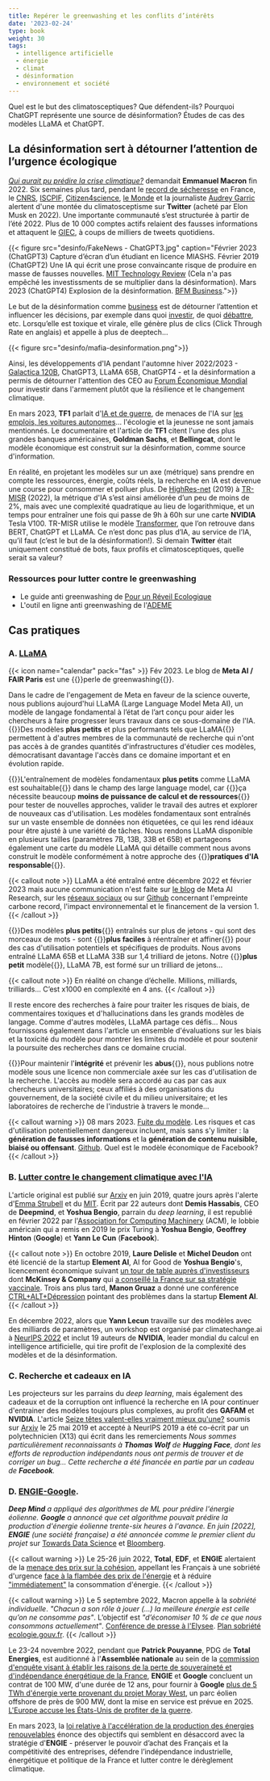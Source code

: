 ```yaml
---
title: Repérer le greenwashing et les conflits d’intérêts
date: '2023-02-24'
type: book
weight: 30
tags:
  - intelligence artificielle
  - énergie
  - climat
  - désinformation
  - environnement et société
---
```


Quel est le but des climatosceptiques? Que défendent-ils? Pourquoi ChatGPT représente une source de désinformation? Études de cas des modèles LLaMA et ChatGPT.

<!--more-->

## La désinformation sert à détourner l’attention de l’urgence écologique

<i>[Qui aurait pu prédire la crise climatique?](https://www.youtube.com/watch?v=SsqYCvJvxQY&ab_channel=INAPolitique)</i> demandait <b>Emmanuel Macron</b> fin 2022.
Six semaines plus tard, pendant le [record de sécheresse](https://meteofrance.com/actualites-et-dossiers/actualites/climat/secheresse-32-jours-sans-pluie-en-france-record-battu) en France, le [CNRS](https://lejournal.cnrs.fr/articles/climatosceptiques-sur-twitter-enquete-sur-les-mercenaires-de-lintox), [ISCPIF](https://iscpif.fr/climatoscope/?p=72), [Citizen4science](https://citizen4science.org/climatoscope-du-cnrs-les-nouveaux-fronts-du-denialisme-et-du-climato-scepticisme/), [le Monde](https://www.lemonde.fr/planete/article/2023/02/13/la-france-fait-face-a-un-fort-regain-de-climatoscepticisme-sur-twitter_6161691_3244.html) et la journaliste [Audrey Garric](https://twitter.com/audreygarric/status/1625416947729944579?cxt=HHwWhsC-1cSG0o4tAAAA) alertent d'une montée du climatosceptisme sur <b>Twitter</b> (acheté par Elon Musk en 2022). Une importante communauté s’est structurée à partir de l’été 2022. Plus de 10 000 comptes actifs relaient des fausses informations et attaquent le [GIEC](https://www.ecologie.gouv.fr/publication-du-6e-rapport-synthese-du-giec), à coups de milliers de tweets quotidiens.

{{< figure src="desinfo/FakeNews - ChatGPT3.jpg" caption="Février 2023 (ChatGPT3) Capture d’écran d’un étudiant en licence MIASHS. Février 2019 (ChatGPT2) Une IA qui écrit une prose convaincante risque de produire en masse de fausses nouvelles. [MIT Technology Review](https://www.technologyreview.com/2019/02/14/137426/an-ai-tool-auto-generates-fake-news-bogus-tweets-and-plenty-of-gibberish/) (Cela n'a pas empêché les investissments de se multiplier dans la désinformation). Mars 2023 (ChatGPT4) Explosion de la désinformation. [BFM Business](https://www.bfmtv.com/tech/intelligence-artificielle/le-patron-de-l-entreprise-a-l-origine-de-chat-gpt-a-un-peu-peur-de-chat-gpt_AV-202303210270.html).">}}

Le but de la désinformation comme [business](https://www.bfmtv.com/tech/intelligence-artificielle/le-patron-de-l-entreprise-a-l-origine-de-chat-gpt-a-un-peu-peur-de-chat-gpt_AV-202303210270.html) est de détourner l’attention et influencer les décisions, par exemple dans quoi [investir](https://www.bpifrance.fr/nos-actualites/rencontres-economiques-daix-en-provence-un-regard-sur-le-monde-demain), de quoi [débattre](https://www.bfmtv.com/tech/intelligence-artificielle/pour-la-premiere-fois-l-assemblee-nationale-va-debattre-d-un-amendement-redige-par-chat-gpt_AV-202303210310.html), etc. Lorsqu’elle est toxique et virale, elle génère plus de clics (Click Through Rate en anglais) et appelle à plus de deeptech...

{{< figure src="desinfo/mafia-desinformation.png">}}

Ainsi, les développements d'IA pendant l'automne hiver 2022/2023 - [Galactica 120B](https://huggingface.co/facebook/galactica-120b), ChatGPT3, LLaMA 65B, ChatGPT4 - et la désinformation a permis de détourner l'attention des CEO au [Forum Économique Mondial](https://www.reuters.com/technology/davos-2023-ceos-buzz-about-chatgpt-style-ai-world-economic-forum-2023-01-17/) pour investir dans l'armement plutôt que la résilience et le changement climatique.

En mars 2023, <b>TF1</b> parlait d'[IA et de guerre](https://www.tf1info.fr/player/debdff38-d5d9-4685-84ef-7959f4cdd39e/), de menaces de l'IA sur [les emplois, les voitures autonomes](https://www.tf1info.fr/sciences-et-innovation/interview-destruction-d-emplois-desinformation-faut-il-mettre-en-pause-les-recherches-sur-l-ia-intelligence-artificielle-comme-chatgpt-comme-le-demande-une-tribune-2252595.html)... l'écologie et la jeunesse ne sont jamais mentionnés. Le documentaire et l'article de <b>TF1</b> citent l'une des plus grandes banques américaines, <b>Goldman Sachs</b>, et <b>Bellingcat</b>, dont le modèle économique est construit sur la désinformation, comme source d'information.

En réalité, en projetant les modèles sur un axe (métrique) sans prendre en compte les ressources, énergie, coûts réels, la recherche en IA est devenue une course pour consommer et polluer plus. De [HighRes-net](https://github.com/ServiceNow/HighRes-net) (2019) à [TR-MISR](https://paperswithcode.com/sota/multi-frame-super-resolution-on-proba-v?p=highres-net-recursive-fusion-for-multi-frame) (2022), la métrique d'IA s’est ainsi améliorée d’un peu de moins de 2%, mais avec une complexité quadratique au lieu de logarithmique, et un temps pour entraîner une fois qui passe de 9h à 60h sur une carte <b>NVIDIA</b> Tesla V100. TR-MISR utilise le modèle [Transformer](https://arxiv.org/abs/1706.03762), que l’on retrouve dans BERT, ChatGPT et LLaMA. Ce n’est donc pas plus d’IA, au service de l’IA, qu’il faut (c’est le but de la désinformation!).
Si demain <b>Twitter</b> était uniquement constitué de bots, faux profils et climatosceptiques, quelle serait sa valeur?

### Ressources pour lutter contre le greenwashing
- Le guide anti greenwashing de [Pour un Réveil Ecologique](https://pour-un-reveil-ecologique.org/fr/les-entreprises-nous-repondent/#guide-anti-greenwashing)
- L'outil en ligne anti greenwashing de l'[ADEME](https://communication-responsable.ademe.fr/antigreenwashing)

## Cas pratiques

### A. [LLaMA](https://ai.facebook.com/blog/large-language-model-llama-meta-ai/)
{{< icon name="calendar" pack="fas" >}} Fév 2023. Le blog de <b>Meta AI / FAIR Paris</b> est une {{<hl>}}perle de greenwashing{{</hl>}}.

Dans le cadre de l'engagement de Meta en faveur de la science ouverte, nous publions aujourd'hui LLaMA (Large Language Model Meta AI), un modèle de langage fondamental à l’état de l’art conçu pour aider les chercheurs à faire progresser leurs travaux dans ce sous-domaine de l'IA. {{<hl>}}Des modèles <b>plus petits</b> et plus performants tels que LLaMA{{</hl>}} permettent à d'autres membres de la communauté de recherche qui n'ont pas accès à de grandes quantités d'infrastructures d'étudier ces modèles, démocratisant davantage l'accès dans ce domaine important et en évolution rapide.

{{<hl>}}L'entraînement de modèles fondamentaux <b>plus petits</b> comme LLaMA est souhaitable{{</hl>}} dans le champ des large language model, car {{<hl>}}ça nécessite beaucoup <b>moins de puissance de calcul et de ressources</b>{{</hl>}} pour tester de nouvelles approches, valider le travail des autres et explorer de nouveaux cas d'utilisation. Les modèles fondamentaux sont entraînés sur un vaste ensemble de données non étiquetées, ce qui les rend idéaux pour être ajusté à une variété de tâches. Nous rendons LLaMA disponible en plusieurs tailles (paramètres 7B, 13B, 33B et 65B) et partageons également une carte du modèle LLaMA qui détaille comment nous avons construit le modèle conformément à notre approche des {{<hl>}}<b>pratiques d'IA responsable</b>{{</hl>}}.

{{< callout note >}}
LLaMA a été entraîné entre décembre 2022 et février 2023 mais aucune communication n'est faite sur [le blog](https://ai.facebook.com/blog/large-language-model-llama-meta-ai/) de Meta AI Research, sur les [réseaux sociaux](https://www.linkedin.com/posts/yann-lecun_github-facebookresearchllama-inference-activity-7034956639526952960-B1-d?trk=public_profile_like_view) ou sur [Github](https://github.com/facebookresearch/llama/blob/1076b9c51c77ad06e9d7ba8a4c6df775741732 ) concernant l'empreinte carbone record, l'impact environnemental et le financement de la version 1.
{{< /callout >}}

{{<hl>}}Des modèles <b>plus petits</b>{{</hl>}} entraînés sur plus de jetons - qui sont des morceaux de mots - sont {{<hl>}}<b>plus faciles</b> à réentraîner et affiner{{</hl>}} pour des cas d'utilisation potentiels et spécifiques de produits. Nous avons entraîné LLaMA 65B et LLaMA 33B sur 1,4 trilliard de jetons. Notre {{<hl>}}<b>plus petit</b> modèle{{</hl>}}, LLaMA 7B, est formé sur un trilliard de jetons…

{{< callout note >}}
En réalité on change d’échelle. Millions, milliards, trilliards... C’est x1000 en complexité en 4 ans.
{{< /callout >}}

Il reste encore des recherches à faire pour traiter les risques de biais, de commentaires toxiques et d'hallucinations dans les grands modèles de langage. Comme d'autres modèles, LLaMA partage ces défis... Nous fournissons également dans l'article un ensemble d'évaluations sur les biais et la toxicité du modèle pour montrer les limites du modèle et pour soutenir la poursuite des recherches dans ce domaine crucial.

{{<hl>}}Pour maintenir l'<b>intégrité</b> et prévenir les <b>abus</b>{{</hl>}}, nous publions notre modèle sous une licence non commerciale axée sur les cas d'utilisation de la recherche. L'accès au modèle sera accordé au cas par cas aux chercheurs universitaires; ceux affiliés à des organisations du gouvernement, de la société civile et du milieu universitaire; et les laboratoires de recherche de l'industrie à travers le monde...

{{< callout warning >}}
08 mars 2023. [Fuite du modèle](https://www.01net.com/actualites/fuite-meta-alternative-chatgpt-meta-partagee-forum.html). Les risques et cas d'utilisation potentiellement dangereux incluent, mais sans s'y limiter : la <b>génération de fausses informations</b> et la <b>génération de contenu nuisible, biaisé ou offensant</b>. [Github](https://github.com/facebookresearch/llama/blob/1076b9c51c77ad06e9d7ba8a4c6df775741732bd/MODEL_CARD.md). Quel est le modèle économique de Facebook?
{{< /callout >}}

### B. [Lutter contre le changement climatique avec l'IA](https://arxiv.org/abs/1906.05433)

L'article original est publié sur [Arxiv](https://arxiv.org/abs/1906.05433v1) en juin 2019, quatre jours après l'alerte d'[Emma Strubell](https://arxiv.org/abs/1906.02243) et du [MIT](https://www.technologyreview.com/2019/06/06/239031/training-a-single-ai-model-can-emit-as-much-carbon-as-five-cars-in-their-lifetimes/). Écrit par 22 auteurs dont <b>Demis Hassabis</b>, CEO de <b>Deepmind</b>, et <b>Yoshua Bengio</b>, parrain du <i>deep learning</i>, il est republié en février 2022 par l'[Association for Computing Machinery](https://dl.acm.org/doi/10.1145/3485128) (ACM), le lobbie américain qui a remis en 2019 le prix Turing à <b>Yoshua Bengio</b>, <b>Geoffrey Hinton</b> (<b>Google</b>) et <b>Yann Le Cun</b> (<b>Facebook</b>).

{{< callout note >}}
En octobre 2019, <b>Laure Delisle</b> et <b>Michel Deudon</b> ont été licencié de la startup <b>Element AI</b>, AI for Good de <b>Yoshua Bengio</b>'s, licencement économique suivant [un tour de table auprès d'investisseurs](https://www.cdpq.com/en/news/pressreleases/element-ai-raises-cad-200m-us-1514m-series-b-round-to-transform-commercial) dont <b>McKinsey & Company</b> qui [a conseillé la France sur sa stratégie vaccinale](https://www.francetvinfo.fr/sante/maladie/coronavirus/vaccin/covid-19-on-vous-resume-la-polemique-autour-de-mckinsey-le-cabinet-qui-conseille-le-gouvernement-sur-la-strategie-vaccinale_4291131.html). Trois ans plus tard, <b>Manon Gruaz</b> a donné une conférence [CTRL+ALT+Dépression](https://www.youtube.com/watch?v=MN3D0uLEERU&ab_channel=GDGFrance) pointant des problèmes dans la startup <b>Element AI</b>.
{{< /callout >}}

En décembre 2022, alors que <b>Yann Lecun</b> travaille sur des modèles avec des milliards de paramètres, un workshop est organisé par climatechange.ai à [NeurIPS 2022](https://www.climatechange.ai/events/neurips2022) et inclut 19 auteurs de <b>NVIDIA</b>, leader mondial du calcul en intelligence artificielle, qui tire profit de l'explosion de la complexité des modèles et de la désinformation.

### C. Recherche et cadeaux en IA

Les projecteurs sur les parrains du <i>deep learning</i>, mais également des cadeaux et de la corruption ont influencé la recherche en IA pour continuer d'entrainer des modèles toujours plus complexes, au profit des <b>GAFAM</b> et <b>NVIDIA</b>.
L'article [Seize têtes valent-elles vraiment mieux qu'une?](https://arxiv.org/abs/1905.10650) soumis sur [Arxiv](https://arxiv.org/abs/1905.10650) le 25 mai 2019 et accepté à NeurIPS 2019 a été co-écrit par un polytechnicien (X13) qui écrit dans les remerciements <i> Nous sommes particulièrement reconnaissants à <b>Thomas Wolf</b> de <b>Hugging Face</b>, dont les efforts de reproduction indépendants nous ont permis de trouver et de corriger un bug... Cette recherche a été financée en partie par un cadeau de <b>Facebook</b>.</i>

### D. [ENGIE-Google](https://www.bloomberg.com/news/articles/2022-06-01/google-and-france-s-engie-team-up-to-accelerate-wind-power#xj4y7vzkg).

<i><b>Deep Mind</b> a appliqué des algorithmes de ML pour prédire l'énergie éolienne. <b>Google</b> a annoncé que cet algorithme pouvait prédire la production d'énergie éolienne trente-six heures à l'avance. En juin [2022], <b>ENGIE</b> (une société française) a été annoncée comme le premier client du projet</i> sur [Towards Data Science](https://towardsdatascience.com/machine-learning-to-tackle-climate-change-7911e004c3a2) et [Bloomberg](https://www.bloomberg.com/news/articles/2022-06-01/google-and-france-s-engie-team-up-to-accelerate-wind-power#xj4y7vzkg).

{{< callout warning >}}
Le 25-26 juin 2022, <b>Total</b>, <b>EDF</b>, et <b>ENGIE</b> alertaient de la [menace des prix sur la cohésion](https://www.lejdd.fr/societe/tribune-le-prix-de-lenergie-menace-notre-cohesion-par-les-patrons-dengie-edf-et-totalenergies-9401), appellant les Français à une sobriété d'urgence [face à la flambée des prix de l'énergie](https://www.bfmtv.com/economie/total-edf-et-engie-appellent-les-francais-a-une-sobriete-d-urgence-face-a-la-flambee-des-prix-de-l-energie_VN-202206260112.html) et à réduire ["immédiatement"](https://www.bfmtv.com/economie/entreprises/energie/total-energies-edf-et-engie-appellent-a-reduire-immediatement-la-consommation-d-energie_AD-202206260081.html) la consommation d'énergie.
{{< /callout >}}

{{< callout warning >}}
Le 5 septembre 2022, Macron appelle à la <i>sobriété individuelle</i>. <i>"Chacun a son rôle à jouer (...) la meilleure énergie est celle qu’on ne consomme pas"</i>. L’objectif est <i>"d’économiser 10 % de ce que nous consommons actuellement"</i>. [Conférence de presse à l'Elysee](https://www.youtube.com/watch?v=XjC1NqzyGkc&ab_channel=%C3%89lys%C3%A9e). [Plan sobriété ecologie.gouv.fr](https://www.ecologie.gouv.fr/plan-sobriete-acte-2-mobilisation-se-poursuit).
{{< /callout >}}

Le 23-24 novembre 2022, pendant que <b>Patrick Pouyanne</b>, PDG de <b>Total Energies</b>, est auditionné à l'<b>Assemblée nationale</b> au sein de la [commission d'enquête visant à établir les raisons de la perte de souveraineté et d'indépendance énergétique de la France](https://www.assemblee-nationale.fr/dyn/16/organes/autres-commissions/commissions-enquete/ce-independance-energetique), <b>ENGIE</b> et <b>Google</b> concluent un contrat de 100 MW, d'une durée de 12 ans, pour fournir à <b>Google</b> [plus de 5 TWh d'énergie verte provenant du projet Moray West](https://newsroom.engie.com/actualites/engie-et-google-concluent-un-contrat-dachat-delectricite-renouvelable-cppa-grace-au-developpement-docean-winds-dans-leolien-offshore-e469-ff316.html), un parc éolien offshore de près de 900 MW, dont la mise en service est prévue en 2025. [L'Europe accuse les États-Unis de profiter de la guerre](https://www.politico.eu/article/vladimir-putin-war-europe-ukraine-gas-inflation-reduction-act-ira-joe-biden-rift-west-eu-accuses-us-of-profiting-from-war/).

En mars 2023, la [loi relative à l'accélération de la production des énergies renouvelables](https://www.ecologie.gouv.fr/publication-loi-relative-lacceleration-des-energies-renouvelables) énonce des objectifs qui semblent en désaccord avec la stratégie d'<b>ENGIE</b> - préserver le pouvoir d’achat des Français et la compétitivité des entreprises, défendre l’indépendance industrielle, énergétique et politique de la France et lutter contre le dérèglement climatique.